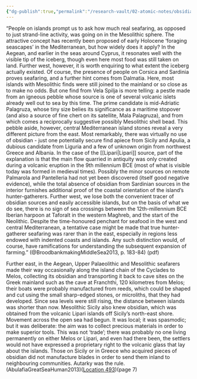 ```yaml
---
{"dg-publish":true,"permalink":"/research-vault/02-atomic-notes/obsidian-studies-show-that-trade-is-perhaps-an-overstatement-for-the-mesolithic-mediterranean-since-movement-of-goods-was-local/"}
---
```


“People on islands prompt us to ask how much real seafaring, as opposed to just strand-line activity, was going on in the Mesolithic sphere. The attractive concept has recently been proposed of early Holocene ‘foraging seascapes’ in the Mediterranean, but how widely does it apply? In the Aegean, and earlier in the seas around Cyprus, it resonates well with the visible tip of the iceberg, though even here most food was still taken on land. Further west, however, it is worth enquiring to what extent the iceberg actually existed. Of course, the presence of people on Corsica and Sardinia proves seafaring, and a further hint comes from Dalmatia. Here, most islands with Mesolithic finds were still joined to the mainland or so close as to make no odds. But one find from Vela Spilja is more telling: a pestle made from an igneous pebble whose source is one of several volcanic islets already well out to sea by this time. The prime candidate is mid-Adriatic Palagruza, whose tiny size belies its significance as a maritime stopover (and also a source of fine chert on its satellite, Mala Palagruza), and from which comes a reciprocally suggestive possibly Mesolithic shell bead. This pebble aside, however, central Mediterranean island stones reveal a very different picture from the east. Most remarkably, there was virtually no use of obsidian - just one potentially secure find apiece from Sicily and Apulia, a dubious candidate from Liguria and a few of unknown origin from northwest Greece and Albania. In the case of the [[Lipari\|Lipari]] source, part of the explanation is that the main flow quarried in antiquity was only created during a volcanic eruption in the 9th millennium BCE (most of what is visible today was formed in medieval times). Possibly the minor sources on remote Palmarola and Pantelleria had not yet been discovered (itself good negative evidence), while the total absence of obsidian from Sardinian sources in the interior furnishes additional proof of the coastal orientation of the island’s hunter-gatherers. Further west, we lose both the convenient tracer of obsidian sources and easily accessible islands, but on the basis of what we do see, there is no sign of sea crossings between the 12th-millennium BCE Iberian harpoon at Taforalt in the western Maghreb, and the start of the Neolithic. Despite the time-honoured penchant for seafood in the west and central Mediterranean, a tentative case might be made that true hunter-gatherer seafaring was rarer than in the east, especially in regions less endowed with indented coasts and islands. Any such distinction would, of course, have ramifications for understanding the subsequent expansion of farming.” (@BroodbankmakingMiddleSea2013, p. 183-84) (pdf)

Further east, in the Aegean, Upper Palaeolithic and Mesolithic seafarers made their way occasionally along the island chain of the Cyclades to Melos, collecting its obsidian and transporting it back to cave sites on the Greek mainland such as the cave at Franchthi, 120 kilometres from Melos; their boats were probably manufactured from reeds, which could be shaped and cut using the small sharp-edged stones, or microliths, that they had developed. Since sea levels were still rising, the distance between islands was shorter than now. Mesolithic Sicily also knew obsidian, which was obtained from the volcanic Lipari islands off Sicily’s north-east shore. Movement across the open sea had begun. It was local; it was spasmodic; but it was deliberate: the aim was to collect precious materials in order to make superior tools. This was not ‘trade’; there was probably no one living permanently on either Melos or Lipari, and even had there been, the settlers would not have expressed a proprietary right to the volcanic glass that lay about the islands. Those on Sicily or in Greece who acquired pieces of obsidian did not manufacture blades in order to send them inland to neighbouring communities. Autarky was the rule. (AbulafiaGreatSeaHuman2013)([Location 493](https://readwise.io/to_kindle?action=open&asin=B00551S1HI&location=493))(page 7)